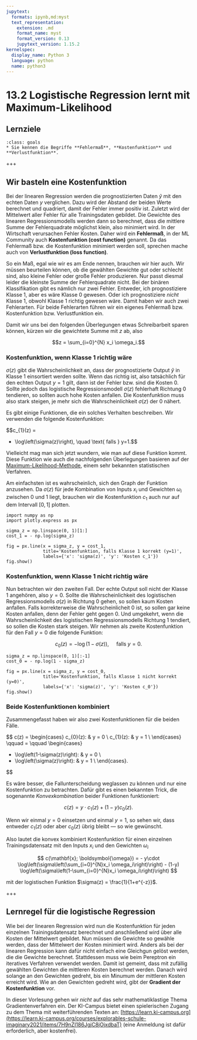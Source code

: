```yaml
---
jupytext:
  formats: ipynb,md:myst
  text_representation:
    extension: .md
    format_name: myst
    format_version: 0.13
    jupytext_version: 1.15.2
kernelspec:
  display_name: Python 3
  language: python
  name: python3
---
```


# 13.2 Logistische Regression lernt mit Maximum-Likelihood

## Lernziele

```{admonition} Lernziele
:class: goals
* Sie kennen die Begriffe **Fehlermaß**, **Kostenfunktion** und **Verlustfunktion**.
```

+++

## Wir basteln eine Kostenfunktion

Bei der linearen Regression werden die prognostizierten Daten $\hat{y}$ mit den
echten Daten $y$ verglichen. Dazu wird der Abstand der beiden Werte berechnet
und quadriert, damit der Fehler immer positiv ist. Zuletzt wird der Mittelwert
aller Fehler für alle Trainingsdaten gebildet. Die Gewichte des linearen
Regressionsmodells werden dann so berechnet, dass die mittlere Summe der
Fehlerquadrate möglichst klein, also minimiert wird. In der Wirtschaft
verursachen Fehler Kosten. Daher wird ein **Fehlermaß**, in der ML Community
auch **Kostenfunktion (cost function)** genannt. Da das Fehlermaß bzw. die
Kostenfunktion minimiert werden soll, sprechen mache auch von **Verlustfunktion
(loss function)**.

So ein Maß, egal wie wir es am Ende nennen, brauchen wir hier auch. Wir müssen
beurteilen können, ob die gewählten Gewichte gut oder schlecht sind, also kleine
Fehler oder große Fehler produzieren. Nur passt diesmal leider die kleinste
Summe der Fehlerquadrate nicht. Bei der binären Klassifikation gibt es nämlich
nur zwei Fehler. Entweder, ich prognostiziere Klasse 1, aber es wäre Klasse 0
gewesen. Oder ich prognostiziere *nicht* Klasse 1, obwohl Klasse 1 richtig
gewesen wäre. Damit haben wir auch zwei Fehlerarten. Für beide Fehlerarten
führen wir ein eigenes Fehlermaß bzw. Kostenfunktion bzw. Verlustfunktion ein.

Damit wir uns bei den folgenden Überlegungen etwas Schreibarbeit sparen können,
kürzen wir die gewichtete Summe mit $z$ ab, also

$$z = \sum_{i=0}^{N} x_i \omega_i.$$

### Kostenfunktion, wenn Klasse 1 richtig wäre

$\sigma(z)$ gibt die Wahrscheinlichkeit an, dass der prognostizierte Output
$\hat{y}$ in Klasse 1 einsortiert werden sollte. Wenn das richtig ist, also
tatsächlich für den echten Output $y=1$ gilt, dann ist der Fehler bzw. sind die
Kosten 0. Sollte jedoch das logistische Regressionsmodell $\sigma(z)$ fehlerhaft
Richtung 0 tendieren, so sollten auch hohe Kosten anfallen. Die Kostenfunktion
muss also stark steigen, je mehr sich die Wahrscheinlichkeit
$\sigma(z)$ der 0 nähert.

Es gibt einige Funktionen, die ein solches Verhalten beschreiben. Wir verwenden
die folgende Kostenfunktion:

$$c_{1}(z) =
- \log\left(\sigma(z)\right), \quad \text{ falls } y=1.$$

Vielleicht mag man sich jetzt wundern, wie man auf diese Funktion kommt. Diese
Funktion wie auch die nachfolgenden Überlegungen basieren auf der
[Maximum-Likelihood-Methode](https://de.wikipedia.org/wiki/Maximum-Likelihood-Methode),
einem sehr bekannten statistischen Verfahren.

Am einfachsten ist es wahrscheinlich, sich den Graph der Funktion anzusehen. Da
$\sigma(z)$ für jede Kombination von Inputs $x_i$ und Gewichten $\omega_i$
zwischen 0 und 1 liegt, brauchen wir die Kostenfunktion $c_1$ auch nur auf dem
Intervall $[0, 1]$ plotten.

```{code-cell} ipython3
import numpy as np
import plotly.express as px

sigma_z = np.linspace(0, 1)[1:]
cost_1 = - np.log(sigma_z)

fig = px.line(x = sigma_z, y = cost_1,
              title='Kostenfunktion, falls Klasse 1 korrekt (y=1)',
              labels={'x': 'sigma(z)', 'y': 'Kosten c_1'})
fig.show()
```

### Kostenfunktion, wenn Klasse 1 nicht richtig wäre

Nun betrachten wir den zweiten Fall. Der echte Output soll nicht der Klasse 1
angehören, also $y=0$. Sollte die Wahrscheinlichkeit des logistischen
Regressionsmodells $\sigma(z)$ in Richtung 0 gehen, so sollen kaum Kosten
anfallen. Falls korrekterweise die Wahrscheinlicheit 0 ist, so sollen gar keine
Kosten anfallen, denn der Fehler geht gegen 0. Und umgekehrt, wenn die
Wahrscheinlichkeit des logistischen Regressionsmodells Richtung 1 tendiert, so
sollen die Kosten stark steigen. Wir nehmen als zweite Kostenfunktion für den
Fall $y=0$ die folgende Funktion:

$$c_{0}(z) = - \log\left(1-\sigma(z)\right), \quad \text{ falls } y=0.$$

```{code-cell} ipython3
sigma_z = np.linspace(0, 1)[:-1]
cost_0 = - np.log(1 - sigma_z)

fig = px.line(x = sigma_z, y = cost_0,
              title='Kostenfunktion, falls Klasse 1 nicht korrekt (y=0)',
              labels={'x': 'sigma(z)', 'y': 'Kosten c_0'})
fig.show()
```

### Beide Kostenfunktionen kombiniert

Zusammengefasst haben wir also zwei Kostenfunktionen für die beiden Fälle.

$$
c(z) =
\begin{cases}
c_{0}(z): & y = 0 \\
c_{1}(z): & y = 1 \\
\end{cases} \qquad = \qquad
\begin{cases}

- \log\left(1-\sigma(z)\right): & y = 0 \\
- \log\left(\sigma(z)\right): & y = 1 \\
\end{cases}.

$$

Es wäre besser, die Fallunterscheidung weglassen zu können und nur eine
Kostenfunktion zu betrachten. Dafür gibt es einen bekannten Trick, die
sogenannte *Konvexkombination* beider Funktionen funktioniert:

$$
c(z) = y\cdot c_{1}(z) + (1-y) c_{0}(z).
$$

Wenn wir einmal $y=0$ einsetzen und einmal $y=1$, so sehen wir, dass entweder
$c_{1}(z)$ oder aber $c_{0}(z)$ übrig bleibt — so wie gewünscht.

Also lautet die konvex kombiniert Kostenfunktion für einen einzelnen
Trainingsdatensatz mit den Inputs $x_i$ und den Gewichten $\omega_i$

$$ c(\mathbf{x}; \boldsymbol{\omega}) = - y\cdot
\log\left(\sigma\left(\sum_{i=0}^{N}x_i \omega_i\right)\right) - (1-y)
\log\left(\sigma\left(1-\sum_{i=0}^{N}x_i \omega_i\right)\right) $$

mit der logistischen Funktion $\sigma(z) = \frac{1}{1+e^{-z}}$.

+++

## Lernregel für die logistische Regression

Wie bei der linearen Regression wird nun die Kostenfunktion für jeden einzelnen Trainingsdatensatz berechnet und anschließend wird über alle Kosten der Mittelwert gebildet. Nun müssen die Gewichte so gewähle werden, dass der Mittelwert der Kosten minimiert wird. Anders als bei der linearen Regression kann dafür nicht einfach eine Gleichgun gelöst werden, die die Gewichte berechnet. Stattdessen muss wie beim Pereptron ein iteratives Verfahren verwendet werden. Damit ist gemeint, dass mit zufällig gewählten Gewichten die mittleren Kosten berechnet werden. Danach wird solange an den Gewichten gedreht, bis ein Minumum der mittleren Kosten erreicht wird. Wie an den Gewichten gedreht wird, gibt der **Gradient der Kostenfunktion** vor.

In dieser Vorlesung gehen wir *nicht* auf das sehr mathematiklastige Thema Gradientenverfahren ein. Der KI-Campus bietet einen spielerischen Zugang zu dem Thema mit weiterführenden Texten an: [https://learn.ki-campus.org](https://learn.ki-campus.org/courses/explorables-schule-imaginary2021/items/7H9nZI186JgjC8jOjxdbaT) (eine Anmeldung ist dafür erforderlich, aber kostenfrei).

